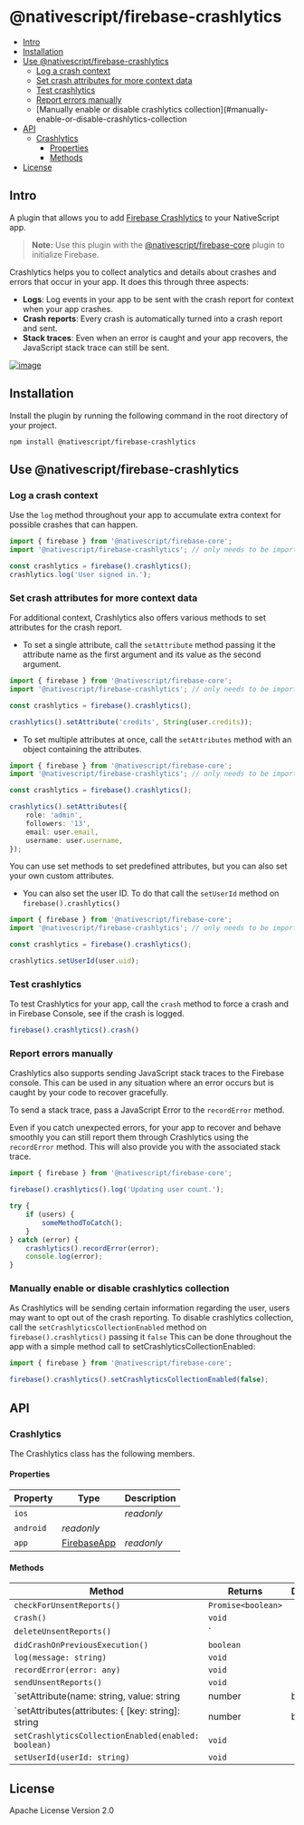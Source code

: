 # @nativescript/firebase-crashlytics

* [Intro](#Intro)
* [Installation](#Installation)
* [Use @nativescript/firebase-crashlytics](#use-nativescriptfirebase-crashlytics)
	*  [Log a crash context](#log-a-crash-context)
	*  [Set crash attributes for more context data](#set-crash-attributes-for-more-context-data)
	* [Test crashlytics](#test-crashlytics)
	*  [Report errors manually](#report-errors-manually)
	*  [Manually enable or disable crashlytics collection](#manually-enable-or-disable-crashlytics-collection
* [API](#API)
	* [Crashlytics](#Crashlytics)
		* [Properties](#Properties)
		* [Methods](#Methods)
* [License](#License)

## Intro

A plugin that allows you to add [Firebase Crashlytics](https://firebase.google.com/docs/crashlytics) to your NativeScript app.

> **Note:** Use this plugin with the [@nativescript/firebase-core](../firebase-core/) plugin to initialize Firebase.

Crashlytics helps you to collect analytics and details about crashes and errors that occur in your app. It does this through three aspects:

- **Logs**: Log events in your app to be sent with the crash report for context when your app crashes.
- **Crash reports**: Every crash is automatically turned into a crash report and sent.
- **Stack traces**: Even when an error is caught and your app recovers, the JavaScript stack trace can still be sent.

[![image](https://img.youtube.com/vi/k_mdNRZzd30/hqdefault.jpg)](https://www.youtube.com/watch?v=k_mdNRZzd30)

##  Installation

Install the plugin by running the following command in the root directory of your project.

```cli
npm install @nativescript/firebase-crashlytics
```

##  Use @nativescript/firebase-crashlytics

###  Log a crash context
Use the `log` method throughout your app to accumulate extra context for possible crashes that can happen. 

```ts
import { firebase } from '@nativescript/firebase-core';
import '@nativescript/firebase-crashlytics'; // only needs to be imported 1x

const crashlytics = firebase().crashlytics();
crashlytics.log('User signed in.');
```

### Set crash attributes for more context data

For additional context, Crashlytics also offers various methods to set attributes for the crash report. 

- To set a single attribute, call the `setAttribute` method passing it the attribute name as the first argument and its value as the second argument.

```ts
import { firebase } from '@nativescript/firebase-core';
import '@nativescript/firebase-crashlytics'; // only needs to be imported 1x

const crashlytics = firebase().crashlytics();

crashlytics().setAttribute('credits', String(user.credits));

```
- To set multiple attributes at once, call the `setAttributes` method with an object containing the attributes.

```ts
import { firebase } from '@nativescript/firebase-core';
import '@nativescript/firebase-crashlytics'; // only needs to be imported 1x

const crashlytics = firebase().crashlytics();

crashlytics().setAttributes({
	role: 'admin',
	followers: '13',
	email: user.email,
	username: user.username,
});
```
You can use set methods to set predefined attributes, but you can also set your own custom attributes.

- You can also set the user ID. To do that call the `setUserId` method on `firebase().crashlytics()` 
```ts
import { firebase } from '@nativescript/firebase-core';
import '@nativescript/firebase-crashlytics'; // only needs to be imported 1x

const crashlytics = firebase().crashlytics();

crashlytics.setUserId(user.uid);
```

###  Test crashlytics

To test Crashlytics for your app, call the `crash` method to force a crash and in Firebase Console, see if the crash is logged.

```ts
firebase().crashlytics().crash()
```

###  Report errors manually

Crashlytics also supports sending JavaScript stack traces to the Firebase console. This can be used in any situation where an error occurs but is caught by your code to recover gracefully. 

To send a stack trace, pass a JavaScript Error to the `recordError` method.

Even if you catch unexpected errors, for your app to recover and behave smoothly you can still report them through Crashlytics using the `recordError` method. This will also provide you with the associated stack trace.

```ts
import { firebase } from '@nativescript/firebase-core';

firebase().crashlytics().log('Updating user count.');

try {
	if (users) {
		someMethodToCatch();
	}
} catch (error) {
	crashlytics().recordError(error);
	console.log(error);
}
```

### Manually enable or disable crashlytics collection 

As Crashlytics will be sending certain information regarding the user, users may want to opt out of the crash reporting. To disable crashlytics collection, call the `setCrashlyticsCollectionEnabled` method on `firebase().crashlytics()` passing it `false`  This can be done throughout the app with a simple method call to setCrashlyticsCollectionEnabled:

```ts
import { firebase } from '@nativescript/firebase-core';

firebase().crashlytics().setCrashlyticsCollectionEnabled(false);
```

## API

###  Crashlytics

The Crashlytics class has the following members.

####  Properties
| Property | Type | Description
|----------|------|------------
| `ios` | | _readonly_
| `android` | _readonly_
| `app` | [FirebaseApp]()| _readonly_


####  Methods
| Method | Returns | Description
|----------|------|------------
| `checkForUnsentReports()` | `Promise<boolean>` 
| `crash()` | `void` 
| `deleteUnsentReports()` | `
| `didCrashOnPreviousExecution()` | `boolean` 
| `log(message: string)` | `void` 
| `recordError(error: any)` | `void` 
| `sendUnsentReports()` | `void`
| `setAttribute(name: string, value: string | number | boolean)` | `void`
| `setAttributes(attributes: { [key: string]: string | number | boolean })` | `void`
| `setCrashlyticsCollectionEnabled(enabled: boolean)` | `void`
| `setUserId(userId: string)` | `void`

## License

Apache License Version 2.0

